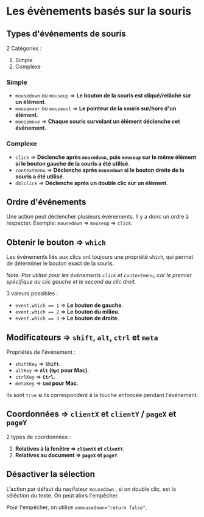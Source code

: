 # Les évènements basés sur la souris

## Types d'événements de souris

2 Catégories :

1.  Simple
2.  Complexe

### Simple

-   `mousedown` ou `mouseup` => **Le bouton de la souris est cliqué/relâché sur un élément**.
-   `mouseover` ou `mouseout` => **Le pointeur de la souris sur/hors d'un élément**.
-   `mousemove` => **Chaque souris survolant un élément déclenche cet événement**.

### Complexe

-   `click` => **Déclenche après `mousedown`, puis `mouseup` sur le même élément si le bouton gauche de la souris a été utilisé**.
-   `contextmenu` => **Déclenche après `mousedown` si le bouton droite de la souris a été utilisé**.
-   `dblclick` => **Déclenche après un double clic sur un élément**.

## Ordre d'événements

Une action peut déclencher plusieurs événements. Il y a donc un ordre à respecter.
Exemple: `mousedown` => `mouseup` => `click`.

## Obtenir le bouton => `which`

Les événements liés aux clics ont toujours une propriété `which`, qui permet de déterminer le bouton exact de la souris.

_Note: Pas utilisé pour les événements `click` et `contextmenu`, car le premier spécifique au clic gauche et le second au clic droit._

3 valeurs possibles :

-   `event.which == 1` => **Le bouton de gauche**.
-   `event.which == 2` => **Le bouton du milieu**.
-   `event.which == 3` => **Le bouton de droite**.

## Modificateurs => `shift`, `alt`, `ctrl` et `meta`

Propriétés de l'événement :

-   `shiftKey` => **`Shift`**.
-   `altKey` => **`Alt` (`Opt` pour Mac)**.
-   `ctrlKey` => **`Ctrl`**.
-   `metaKey` => **`Cmd` pour Mac**.

Ils sont `true` si ils correspondent à la touche enfoncée pendant l'événement.

## Coordonnées => `clientX` et `clientY` / `pageX` et `pageY`

2 types de coordonnées :

1.  **Relatives à la fenêtre => `clientX` et `clientY`**.
2.  **Relatives au document => `pageX` et `pageY`**.

## Désactiver la sélection

L'action par défaut du navifateur `mousedown` , si on double clic, est la séléction du texte. On peut alors l'empêcher.

Pour l'empêcher, on utilise `onmousedown="return false"`.
